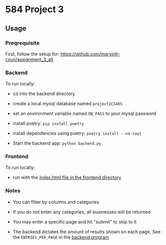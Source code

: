 # 584 Project 3

## Usage

### Preqrequisite

First, follow the setup for: https://github.com/marvinh-csun/assignment_3_alt

### Backend

To run locally:

- cd into the backend directory

- create a local mysql database named `project2CS485`

- set an environment variable named `DB_PASS` to your mysql password

- install poetry: `pip install poetry`

- install dependencies using poetry: `poetry install --no-root`

- Start the backend app: `python backend.py`

### Frontend

To run locally:

- run with the [index.html file in the frontend directory](/frontend/index.html)

### Notes

- You can filter by columns and categories

- If you do not enter any categories, all businesses will be returned

- You may enter a specific page and hit "submit" to skip to it

- The backend dictates the amount of results shown on each page. See the `ENTRIES_PER_PAGE` in the [backend program](backend/backend.py)
